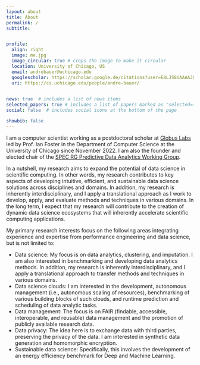 ```yaml
---
layout: about
title: About
permalink: /
subtitle: 


profile:
  align: right
  image: me.jpg
  image_circular: true # crops the image to make it circular
  location: University of Chicago, US
  email: andrebauer@uchicago.edu
  googlescholar: https://scholar.google.de/citations?user=E8LJS8UAAAAJ&hl
  uri: https://cs.uchicago.edu/people/andre-bauer/
  

news: true  # includes a list of news items
selected_papers: true # includes a list of papers marked as "selected={true}"
social: false  # includes social icons at the bottom of the page

showbib: false
---
```


I am a computer scientist working as a postdoctoral scholar at [Globus Labs](https://labs.globus.org/) led by Prof. Ian Foster in the Department of Computer Science at the University of Chicago since November 2022. I am also the founder and elected chair of the [SPEC RG Predictive Data Analytics Working Group](https://research.spec.org/working-groups/rg-predictive-data-analytics/).

In a nutshell, my research aims to expand the potential of data science in scientific computing. In other words, my research contributes to key aspects of developing intuitive, efficient, and sustainable data science solutions across disciplines and domains. In addition, my research is inherently interdisciplinary, and I apply a translational approach as I work to develop, apply, and evaluate methods and techniques in various domains. In the long term, I expect that my research will contribute to the creation of dynamic data science ecosystems that will inherently accelerate scientific computing applications. 

My primary research interests focus on the following areas integrating experience and expertise from performance engineering and data science, but is not limited to: 
* Data science: My focus is on data analytics, clustering, and imputation. I am also interested in benchmarking and developing data analytics methods. In addition, my research is inherently interdisciplinary, and I apply a translational approach to transfer methods and techniques in various domains.
* Data science clouds: I am interested in the development, autonomous management (i.e., autonomous scaling of resources), benchmarking of various building blocks of such clouds, and runtime prediction and scheduling of data analytic tasks.
* Data management: The focus is on FAIR (findable, accessible, interoperable, and reusable) data management and the promotion of publicly available research data.
* Data privacy: The idea here is to exchange data with third parties, preserving the privacy of the data. I am interested in synthetic data generation and homomorphic encryption.
* Sustainable data science: Specifically, this involves the development of an energy efficiency benchmark for Deep and Machine Learning.
